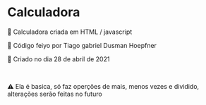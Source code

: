 <h1>Calculadora</h1>
<p>🔢 Calculadora criada em HTML / javascript</p>
<p>🧑 Código feiyo por Tiago gabriel Dusman Hoepfner</p>
<p>📆 Criado no dia 28 de abril de 2021</p>
<br>
<p>⚠️ Ela é basica, só faz operções de mais, menos vezes e dividido, alterações serão feitas no futuro</p>
